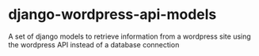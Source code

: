 django-wordpress-api-models
===========================

A set of django models to retrieve information from a wordpress site using the wordpress API instead of a database connection
